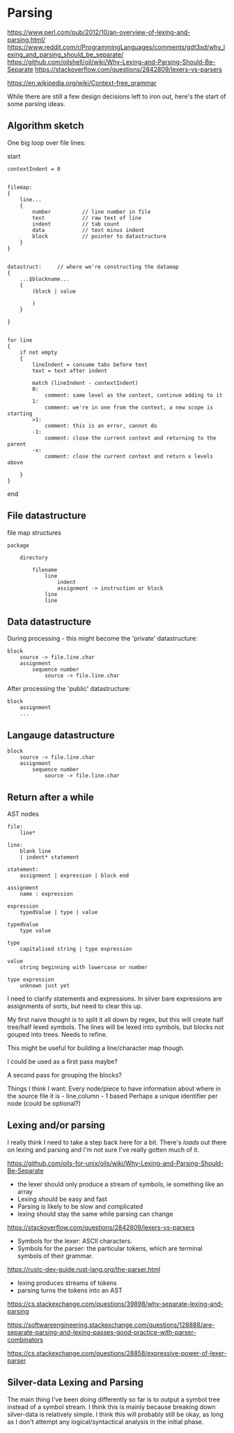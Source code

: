 
Parsing
=======


https://www.perl.com/pub/2012/10/an-overview-of-lexing-and-parsing.html/
https://www.reddit.com/r/ProgrammingLanguages/comments/gdt3xd/why_lexing_and_parsing_should_be_separate/
https://github.com/oilshell/oil/wiki/Why-Lexing-and-Parsing-Should-Be-Separate
https://stackoverflow.com/questions/2842809/lexers-vs-parsers

https://en.wikipedia.org/wiki/Context-free_grammar



While there are still a few design decisions left to iron out, here's the start of some parsing ideas.



Algorithm sketch
----------------
One big loop over file lines:


start

	contextIndent = 0


	filemap:
	{
		line...
		{
			number			// line number in file
			text			// raw text of line
			indent			// tab count
			data			// text minus indent
			block			// pointer to datastructure
		}
	}


	datastruct:		// where we're constructing the datamap
	{
		...$blockname...
		{
			(block | value

			)
		}

	}


	for line
	{
		if not empty
		{
			lineIndent = consume tabs before text
			text = text after indent

			match (lineIndent - contextIndent)
			0:
				comment: same level as the context, continue adding to it
			1:
				comment: we're in one from the context, a new scope is starting
			>1:
				comment: this is an error, cannot do
			-1:
				comment: close the current context and returning to the parent
			-x:
				comment: close the current context and return x levels above

		}
	}
end



File datastructure
-------------------

file map structures

	package

		directory

			filename
				line
					indent
					assignment -> instruction or block
				line
				line



Data datastructure
------------------

During processing - this might become the 'private' datastructure:

	block
		source -> file.line.char
		assignment
			sequence number
				source -> file.line.char



After processing the 'public' datastructure:

	block
		assignment
		...



Langauge datastructure
----------------------

	block
		source -> file.line.char
		assignment
			sequence number
				source -> file.line.char





Return after a while
--------------------

AST nodes

	file:
		line*

	line:
		blank line
		| indent* statement

	statement:
		assignment | expression | block end

	assignment
		name : expression

	expression
		typedValue | type | value

	typedValue
		type value

	type
		capitalised string | type expression

	value
		string beginning with lowercase or number

	type expression
		unknown just yet

I need to clarify statements and expressions.
In silver bare expressions are assignments of sorts, but need to clear this up.




My first naive thought is to split it all down by regex, but this will create half tree/half lexed symbols.
The lines will be lexed into symbols, but blocks not gouped into trees.
Needs to refine.

This might be useful for building a line/character map though.

I could be used as a first pass maybe?

A second pass for grouping the blocks?

Things I think I want:
	Every node/piece to have information about where in the source file it is - line,column - 1 based
	Perhaps a unique identifier per node (could be optional?)





Lexing and/or parsing
---------------------

I really think I need to take a step back here for a bit.
There's *loads* out there on lexing and parsing and I'm not sure I've really gotten much of it.

https://github.com/oils-for-unix/oils/wiki/Why-Lexing-and-Parsing-Should-Be-Separate

* the lexer should only produce a stream of symbols, ie something like an array
* Lexing should be easy and fast
* Parsing is likely to be slow and complicated
* lexing should stay the same while parsing can change


https://stackoverflow.com/questions/2842809/lexers-vs-parsers

* Symbols for the lexer: ASCII characters.
* Symbols for the parser: the particular tokens, which are terminal symbols of their grammar.


https://rustc-dev-guide.rust-lang.org/the-parser.html
* lexing produces streams of tokens
* parsing turns the tokens into an AST


https://cs.stackexchange.com/questions/39898/why-separate-lexing-and-parsing


https://softwareengineering.stackexchange.com/questions/128888/are-separate-parsing-and-lexing-passes-good-practice-with-parser-combinators

https://cs.stackexchange.com/questions/28858/expressive-power-of-lexer-parser


Silver-data Lexing and Parsing
------------------------------

The main thing I've been doing differently so far is to output a symbol tree instead of a symbol stream.
I think this is mainly because breaking down silver-data is relatively simple.
I think this will probably still be okay, as long as I don't attempt any logical/syntactical analysis in the initial phase.


